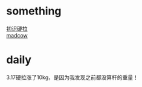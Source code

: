 # something
[初识硬拉](https://zhuanlan.zhihu.com/p/389072375)  
[madcow](https://zhuanlan.zhihu.com/p/443416121)
# daily
3.17硬拉涨了10kg，是因为我发现之前都没算杆的重量！
